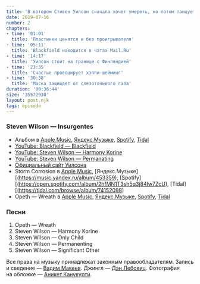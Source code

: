 ```yaml
---
title: 'В котором Стивен Уилсон сначала хочет умереть, но потом танцует с индийскими женщинами'
date: 2019-07-16
number: 2
chapters:
- time: '01:01'
  title: 'Пластинки ценятся и без проигрывателя'
- time: '05:11'
  title: 'Blackfield находится в чатах Mail.Ru'
- time: '14:17'
  title: 'Уилсон стоит на границе с Финляндией'
- time: '23:35'
  title: 'Счастье провоцирует хэппи-шейминг'
- time: '30:38'
  title: 'Маска защищает от слезоточивого газа'
duration: '00:36:44'
size: '35572930'
layout: post.njk
tags: episode
---
```


### Steven Wilson — Insurgentes

- Альбом в
  [Apple Music](https://music.apple.com/album/1119733844),
  [Яндекс.Музыке](https://music.yandex.ru/album/3528213),
  [Spotify](https://open.spotify.com/album/0Y3eZqsEK2g4T6ecqw8ucR),
  [Tidal](https://tidal.com/browse/album/61519279)
- [YouTube: Blackfield — Blackfield](https://youtu.be/FF79zvZok48)
- [YouTube: Steven Wilson — Harmony Korine](https://youtu.be/BClzBQmZZBc)
- [YouTube: Steven Wilson — Permanating](https://youtu.be/K0gryiltJo0)
- [Официальный сайт Уилсона](http://stevenwilsonhq.com/sw/)
- Storm Corrosion в
  [Apple Music](https://music.apple.com/album/513304361),
  [Яндекс.Музыке][(https://music.yandex.ru/album/453359),
  [Spotify][(https://open.spotify.com/album/2hfMN1T3sh5q3j84lw7ZcU),
  [Tidal][(https://tidal.com/browse/album/74152098)
- Opeth — Wreath в
  [Apple Music](https://music.apple.com/ru/album/wreath/1046805594?i=1046805777),
  [Яндекс.Музыке](https://music.yandex.ru/album/3028066/track/852100),
  [Spotify](https://open.spotify.com/track/3ME1tkGSWWeEZKIzRrnIVH),
  [Tidal](https://tidal.com/browse/track/52261004)

### Песни

1. Opeth — Wreath
2. Steven Wilson — Harmony Korine
3. Steven Wilson — Only Child
4. Steven Wilson — Permanenting
5. Steven Wilson — Significant Other

Все права на музыку принадлежат законным правообладателям. Запись и сведение — [Вадим Макеев](https://twitter.com/pepelsbey). Джингл — [Дэн Лебовиц](https://www.youtube.com/channel/UC38A5qHrlc_Zgua7vL4b96w). Фотография на обложке — [Аникет Канукурти](https://unsplash.com/photos/Df9klaBayQU).
